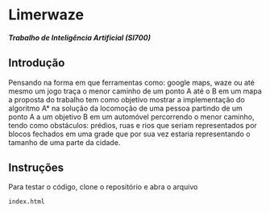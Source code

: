 Limerwaze
==============
##### Trabalho de Inteligência Artificial (SI700) ####

Introdução
------------

Pensando na forma em que ferramentas como: google maps, waze ou até mesmo 
um jogo traça o menor caminho de um ponto A até o B em um mapa a proposta 
do trabalho tem como objetivo mostrar a implementação do algoritmo A* na 
solução da locomoção de uma pessoa partindo de um ponto A a um objetivo B 
em um automóvel percorrendo o menor caminho, tendo como
obstáculos:  prédios, ruas e rios que seriam representados por blocos 
fechados em uma grade que por sua vez estaria representando o tamanho 
de uma parte da cidade.

Instruções
------

Para testar o código, clone o repositório e abra o arquivo

```bash
index.html
```